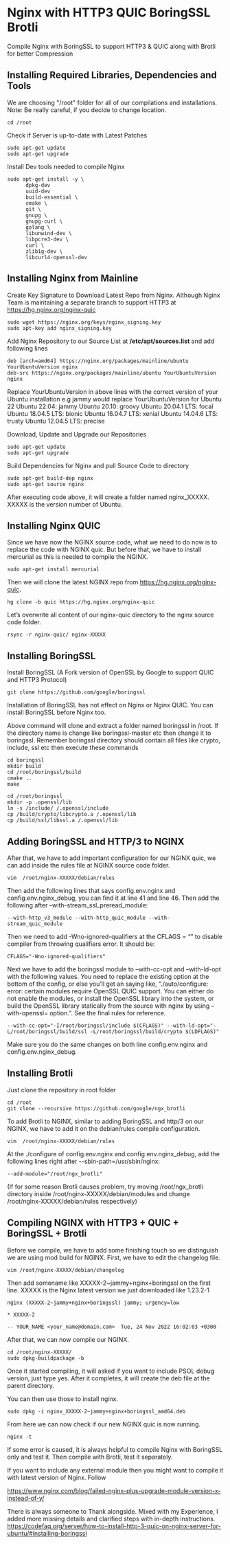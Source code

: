 # Nginx with HTTP3 QUIC BoringSSL Brotli
Compile Nginx with BoringSSL to support HTTP3 &amp; QUIC along with Brotli for better Compression

## Installing Required Libraries, Dependencies and Tools
We are choosing "/root" folder for all of our compilations and installations. 
Note: Be really careful, if you decide to change location.
      
    cd /root

Check if Server is up-to-date with Latest Patches 
   
    sudo apt-get update
    sudo apt-get upgrade

Install Dev tools needed to compile Nginx    
    
    sudo apt-get install -y \
          dpkg-dev
          uuid-dev
          build-essential \
          cmake \
          git \
          gnupg \
          gnupg-curl \
          golang \
          libunwind-dev \
          libpcre3-dev \
          curl \
          zlib1g-dev \
          libcurl4-openssl-dev


## Installing Nginx from Mainline

Create Key Signature to Download Latest Repo from Nginx. Although Nginx Team is maintaining a separate branch to support HTTP3 at https://hg.nginx.org/nginx-quic
    
    sudo wget https://nginx.org/keys/nginx_signing.key
    sudo apt-key add nginx_signing.key

Add Nginx Repository to our Source List at **/etc/apt/sources.list** and add following lines

    deb [arch=amd64] https://nginx.org/packages/mainline/ubuntu YourUbuntuVersion nginx
    deb-src https://nginx.org/packages/mainline/ubuntu YourUbuntuVersion nginx

Replace YourUbuntuVersion in above lines with the correct version of your Ubuntu installation 
e.g jammy would replace YourUbuntuVersion for Ubuntu 22
Ubuntu 22.04: jammy
Ubuntu 20.10: groovy
Ubuntu 20.04.1 LTS: focal
Ubuntu 18.04.5 LTS: bionic
Ubuntu 16.04.7 LTS: xenial
Ubuntu 14.04.6 LTS: trusty
Ubuntu 12.04.5 LTS: precise

Download, Update and Upgrade our Repositories
    
    sudo apt-get update
    sudo apt-get upgrade

Build Dependencies for Nginx and pull Source Code to directory
    
    sudo apt-get build-dep nginx
    sudo apt-get source nginx

After executing code above, it will create a folder named nginx_XXXXX. XXXXX is the version number of Ubuntu.

## Installing Nginx QUIC

Since we have now the NGINX source code, what we need to do now is to replace the code with NGINX quic. 
But before that, we have to install mercurial as this is needed to compile the NGINX.
    
    sudo apt-get install mercurial

Then we will clone the latest NGINX repo from https://hg.nginx.org/nginx-quic.
    
    hg clone -b quic https://hg.nginx.org/nginx-quic

Let’s overwrite all content of our nginx-quic directory to the nginx source code folder.
    
    rsync -r nginx-quic/ nginx-XXXXX

## Installing BoringSSL

Install BoringSSL (A Fork version of OpenSSL by Google to support QUIC and HTTP3 Protocol)
    
    git clone https://github.com/google/boringssl     

Installation of BoringSSL has not effect on Nginx or Nginx QUIC. You can install BoringSSL before Nginx too.

Above command will clone and extract a folder named boringssl in /root. If the directory name is change like
boringssl-master etc then change it to boringssl. 
Remember boringssl directory should contain all files like crypto, include, ssl etc
then execute these commands

    cd boringssl    
    mkdir build 
    cd /root/boringssl/build
    cmake ..
    make

    cd /root/boringssl
    mkdir -p .openssl/lib
    ln -s /include/ /.openssl/include
    cp /build/crypto/libcrypto.a /.openssl/lib
    cp /build/ssl/libssl.a /.openssl/lib


## Adding BoringSSL and HTTP/3 to NGINX

After that, we have to add important configuration for our NGINX quic, 
we can add inside the rules file at NGINX source code folder.
    
    vim  /root/nginx-XXXXX/debian/rules

Then add the following lines that says config.env.nginx and config.env.nginx_debug, 
you can find it at line 41 and line 46. Then add the following after –with-stream_ssl_preread_module:
    
    --with-http_v3_module --with-http_quic_module --with-stream_quic_module 

Then we need to add -Wno-ignored-qualifiers at the CFLAGS = “” to disable compiler from throwing qualifiers error. 
It should be:
    
    CFLAGS="-Wno-ignored-qualifiers"

Next we have to add the boringssl module to –with-cc-opt and –with-ld-opt with the following values. 
You need to replace the existing option at the bottom of the config, or else you’ll get an saying like,
            “./auto/configure: error: certain modules require OpenSSL QUIC support. 
             You can either do not enable the modules, or install the OpenSSL library into the system, 
             or build the OpenSSL library statically from the source with nginx by using 
            –with-openssl= option.”. 
See the final rules for reference.
    
    --with-cc-opt="-I/root/boringssl/include $(CFLAGS)" --with-ld-opt="-L/root/boringssl/build/ssl -L/root/boringssl/build/crypto $(LDFLAGS)"

Make sure you do the same changes on both line config.env.nginx and config.env.nginx_debug.


## Installing Brotli

Just clone the repository in root folder
    
    cd /root
    git clone --recursive https://github.com/google/ngx_brotli

To add Brotli to NGINX, similar to adding BoringSSL and http/3 on our NGINX, 
we have to add it on the debian/rules compile configuration.
    
    vim  /root/nginx-XXXXX/debian/rules

At the ./configure of config.env.nginx and config.env.nginx_debug, 
add the following lines right after --sbin-path=/usr/sbin/nginx:
    
    --add-module="/root/ngx_brotli"

(If for some reason Brotli causes problem, try moving /root/ngx_brotli directory inside /root/nginx-XXXXX/debian/modules
and change /root/nginx-XXXXX/debian/rules respectively)


## Compiling NGINX with HTTP3 + QUIC + BoringSSL + Brotli

Before we compile, we have to add some finishing touch so we distinguish we are using mod build for NGINX.
First, we have to edit the changelog file.
    
    vim /root/nginx-XXXXX/debian/changelog

Then add somename like XXXXX-2~jammy+nginx+boringssl on the first line. XXXXX is the Nginx latest version we just downloaded like 1.23.2-1
    
    nginx (XXXXX-2~jammy+nginx+boringssl) jammy; urgency=low

    * XXXXX-2

    -- YOUR_NAME <your_name@domain.com>  Tue, 24 Nov 2022 16:02:03 +0300

After that, we can now compile our NGINX.
    
    cd /root/nginx-XXXXX/
    sudo dpkg-buildpackage -b

Once it started compiling, it will asked if you want to include PSOL debug version, 
just type yes. After it completes, it will create the deb file at the parent directory. 

You can then use those to install nginx.
    
    sudo dpkg -i nginx_XXXXX-2~jammy+nginx+boringssl_amd64.deb

From here we can now check if our new NGINX quic is now running.
    
    nginx -t
    
If some error is caused, it is always helpful to compile Nginx with BoringSSL only and test it. Then compile with Brotli, test it separately.


If you want to include any external module then you might want to compile it with latest version of Nginx. Follow

https://www.nginx.com/blog/failed-nginx-plus-upgrade-module-version-x-instead-of-y/


There is always someone to Thank alongside. Mixed with my Experience, I added more missing details and clarified steps with in-depth instructions.
https://codefaq.org/server/how-to-install-http-3-quic-on-nginx-server-for-ubuntu/#installing-boringssl



